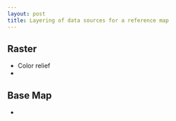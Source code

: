 ```yaml
---
layout: post
title: Layering of data sources for a reference map
---
```

 
## Raster

* Color relief
*

## Base Map

* 